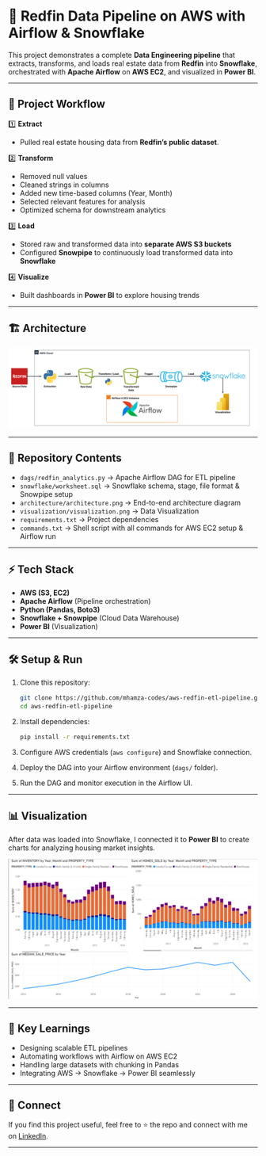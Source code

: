 # 🏡 Redfin Data Pipeline on AWS with Airflow & Snowflake

This project demonstrates a complete **Data Engineering pipeline** that extracts, transforms, and loads real estate data from **Redfin** into **Snowflake**, orchestrated with **Apache Airflow** on **AWS EC2**, and visualized in **Power BI**.

---

## 🚀 Project Workflow

1️⃣ **Extract**  
- Pulled real estate housing data from **Redfin’s public dataset**.  

2️⃣ **Transform**  
- Removed null values  
- Cleaned strings in columns  
- Added new time-based columns (Year, Month)  
- Selected relevant features for analysis  
- Optimized schema for downstream analytics  

3️⃣ **Load**  
- Stored raw and transformed data into **separate AWS S3 buckets**  
- Configured **Snowpipe** to continuously load transformed data into **Snowflake**  

4️⃣ **Visualize**  
- Built dashboards in **Power BI** to explore housing trends  

---

## 🏗️ Architecture

![Architecture](architecture/architecture.png)

---

## 📂 Repository Contents

- `dags/redfin_analytics.py` → Apache Airflow DAG for ETL pipeline  
- `snowflake/worksheet.sql` → Snowflake schema, stage, file format & Snowpipe setup  
- `architecture/architecture.png` → End-to-end architecture diagram
- `visualization/visualization.png` → Data Visualization
- `requirements.txt` → Project dependencies
- `commands.txt` → Shell script with all commands for AWS EC2 setup & Airflow run
---

## ⚡ Tech Stack

- **AWS (S3, EC2)**  
- **Apache Airflow** (Pipeline orchestration)  
- **Python (Pandas, Boto3)**  
- **Snowflake + Snowpipe** (Cloud Data Warehouse)  
- **Power BI** (Visualization)  

---

## 🛠️ Setup & Run

1. Clone this repository:  
   ```bash
   git clone https://github.com/mhamza-codes/aws-redfin-etl-pipeline.git
   cd aws-redfin-etl-pipeline
   ```

2. Install dependencies:  
   ```bash
   pip install -r requirements.txt
   ```

3. Configure AWS credentials (`aws configure`) and Snowflake connection.  

4. Deploy the DAG into your Airflow environment (`dags/` folder).  

5. Run the DAG and monitor execution in the Airflow UI.  

---

## 📊 Visualization

After data was loaded into Snowflake, I connected it to **Power BI** to create charts for analyzing housing market insights.  

![Visualization](visualization/visualization.png)  

---

## 🌟 Key Learnings

- Designing scalable ETL pipelines  
- Automating workflows with Airflow on AWS EC2  
- Handling large datasets with chunking in Pandas  
- Integrating AWS → Snowflake → Power BI seamlessly  

---

## 🤝 Connect

If you find this project useful, feel free to ⭐ the repo and connect with me on [LinkedIn](https://www.linkedin.com/in/-muhammad-hamza/).  

---
